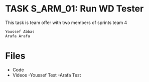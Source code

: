 # TASK S_ARM_01: Run WD Tester

This task is team offer with two members of sprints team 4 	

	Youssef Abbas
	Arafa Arafa

# Files
- Code 
- Videos
	-Youssef Test
	-Arafa Test